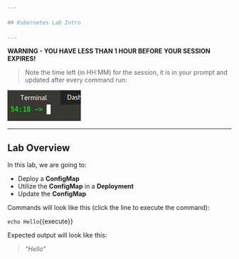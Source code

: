 ```yaml
---

## Kubernetes Lab Intro

---
```


**WARNING - YOU HAVE LESS THAN 1 HOUR BEFORE YOUR SESSION EXPIRES!**

>Note the time left (in HH:MM) for the session, it is in your prompt and updated after every command run:

![Terminal Time Remaining](./assets/term-expire.png)

---

## Lab Overview

In this lab, we are going to:
- Deploy a **ConfigMap**
- Utilize the **ConfigMap** in a **Deployment**
- Update the **ConfigMap** 

Commands will look like this (click the line to execute the command):

`echo Hello`{{execute}}


Expected output will look like this:

> _"Hello"_


